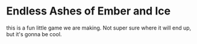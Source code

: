 # Endless Ashes of Ember and Ice

this is a fun little game we are making. Not super sure where it will end up, but it's gonna be cool.